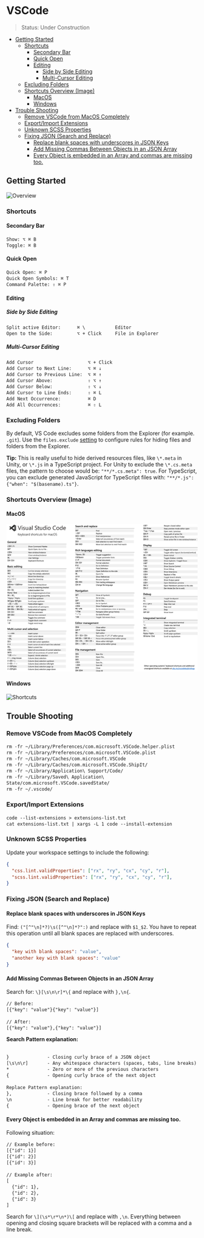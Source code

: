 # VSCode

> Status: Under Construction

<!-- @import "[TOC]" {cmd="toc" depthFrom=2 depthTo=5 orderedList=false} -->

<!-- code_chunk_output -->

- [Getting Started](#getting-started)
  - [Shortcuts](#shortcuts)
    - [Secondary Bar](#secondary-bar)
    - [Quick Open](#quick-open)
    - [Editing](#editing)
      - [Side by Side Editing](#side-by-side-editing)
      - [Multi-Cursor Editing](#multi-cursor-editing)
  - [Excluding Folders](#excluding-folders)
  - [Shortcuts Overview (Image)](#shortcuts-overview-image)
    - [MacOS](#macos)
    - [Windows](#windows)
- [Trouble Shooting](#trouble-shooting)
  - [Remove VSCode from MacOS Completely](#remove-vscode-from-macos-completely)
  - [Export/Import Extensions](#exportimport-extensions)
  - [Unknown SCSS Properties](#unknown-scss-properties)
  - [Fixing JSON (Search and Replace)](#fixing-json-search-and-replace)
    - [Replace blank spaces with underscores in JSON Keys](#replace-blank-spaces-with-underscores-in-json-keys)
    - [Add Missing Commas Between Objects in an JSON Array](#add-missing-commas-between-objects-in-an-json-array)
    - [Every Object is embedded in an Array and commas are missing too.](#every-object-is-embedded-in-an-array-and-commas-are-missing-too)

<!-- /code_chunk_output -->

## Getting Started

![Overview](https://code.visualstudio.com/assets/docs/getstarted/userinterface/hero.png)

### Shortcuts

#### Secondary Bar

```plaintext
Show: ⌥ ⌘ B
Toggle: ⌘ B
```

#### Quick Open

```plaintext
Quick Open: ⌘ P
Quick Open Symbols: ⌘ T
Command Palette: ⇧ ⌘ P
```

#### Editing

##### Side by Side Editing

```plaintext
Split active Editor:      ⌘ \           Editor
Open to the Side:         ⌥ + Click     File in Explorer
```

##### Multi-Cursor Editing

```plaintext
Add Cursor                    ⌥ + Click
Add Cursor to Next Line:      ⌥ ⌘ ↓
Add Cursor to Previous Line:  ⌥ ⌘ ↑
Add Cursor Above:             ⇧ ⌥ ↑
Add Cursor Below:             ⇧ ⌥ ↓
Add Cursor to Line Ends:      ⇧ ⌘ L
Add Next Occurrence:          ⌘ D
Add All Occurrences:          ⌘ ⇧ L
```

### Excluding Folders

By default, VS Code excludes some folders from the Explorer (for example. `.git`). Use the `files.exclude` [setting](https://code.visualstudio.com/docs/getstarted/settings) to configure rules for hiding files and folders from the Explorer.

**Tip:** This is really useful to hide derived resources files, like `\*.meta` in Unity, or `\*.js` in a TypeScript project. For Unity to exclude the `\*.cs.meta` files, the pattern to choose would be: `"**/*.cs.meta": true`. For TypeScript, you can exclude generated JavaScript for TypeScript files with: `"**/*.js": {"when": "$(basename).ts"}`.

### Shortcuts Overview (Image)

#### MacOS

![MacOS](assets/keyboard-shortcuts-macos.png)

#### Windows

![Shortcuts](https://code.visualstudio.com/assets/docs/getstarted/tips-and-tricks/KeyboardReferenceSheet.png)

## Trouble Shooting

### Remove VSCode from MacOS Completely

```shell
rm -fr ~/Library/Preferences/com.microsoft.VSCode.helper.plist
rm -fr ~/Library/Preferences/com.microsoft.VSCode.plist
rm -fr ~/Library/Caches/com.microsoft.VSCode
rm -fr ~/Library/Caches/com.microsoft.VSCode.ShipIt/
rm -fr ~/Library/Application\ Support/Code/
rm -fr ~/Library/Saved\ Application\ State/com.microsoft.VSCode.savedState/
rm -fr ~/.vscode/
```

### Export/Import Extensions

```shell
code --list-extensions > extensions-list.txt
cat extensions-list.txt | xargs -L 1 code --install-extension
```

### Unknown SCSS Properties

Update your workspace settings to include the following:

```json
{
  "css.lint.validProperties": ["rx", "ry", "cx", "cy", "r"],
  "scss.lint.validProperties": ["rx", "ry", "cx", "cy", "r"],
}
```

### Fixing JSON (Search and Replace)

#### Replace blank spaces with underscores in JSON Keys

Find: `("[^"\n]*?)\s([^"\n]*?":)` and replace with `$1_$2`. You have to repeat this operation until all blank spaces are replaced with underscores.

```json
{
  "key with blank spaces": "value",
  "another key with blank spaces": "value"
}
```

#### Add Missing Commas Between Objects in an JSON Array

Search for: `\}[\s\n\r]*\{` and replace with `},\n{`.

```plaintext
// Before:
[{"key": "value"}{"key": "value"}]

// After:
[{"key": "value"},{"key": "value"}]
```

**Search Pattern explanation:**

```plaintext

}              - Closing curly brace of a JSON object
[\s\n\r]       - Any whitespace characters (spaces, tabs, line breaks)
*              - Zero or more of the previous characters
{              - Opening curly brace of the next object

Replace Pattern explanation:
},             - Closing brace followed by a comma
\n             - Line break for better readability
{              - Opening brace of the next object
```

#### Every Object is embedded in an Array and commas are missing too.

Following situation:

```plaintext
// Example before:
[{"id": 1}]
[{"id": 2}]
[{"id": 3}]

// Example after:
[
  {"id": 1},
  {"id": 2},
  {"id": 3}
]
```

Search for `\](\s*\r*\n*)\[` and replace with `,\n`. Everything between opening and closing square brackets will be replaced with a comma and a line break.
